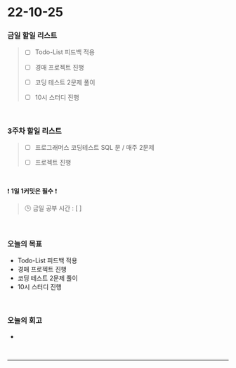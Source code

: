 # 22-10-25

### 금일 할일 리스트
> - [ ]  Todo-List 피드백 적용
>
> - [ ]  경매 프로젝트 진행
>
> - [ ]  코딩 테스트 2문제 풀이 
>
> - [ ]  10시 스터디 진행

<br/>

### 3주차 할일 리스트  

> - [ ]  프로그래머스 코딩테스트 SQL 문 / 매주 2문제  
>
> - [ ]  프로젝트 진행

<br/>

❗ **1일 1커밋은 필수** ❗
> 🕒 금일 공부 시간 :  [  ]
  
<br/>

### 오늘의 목표
- Todo-List 피드백 적용
- 경매 프로젝트 진행
- 코딩 테스트 2문제 풀이 
- 10시 스터디 진행

<br>

### 오늘의 회고
- 

<br/>

------------  